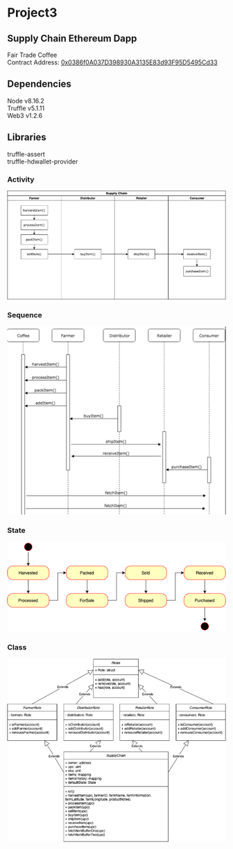 # Project3
## Supply Chain Ethereum Dapp
Fair Trade Coffee   
Contract Address: [0x0386f0A037D398930A3135E83d93F95D5495Cd33](https://rinkeby.etherscan.io/address/0x0386f0A037D398930A3135E83d93F95D5495Cd33)


## Dependencies
Node v8.16.2   
Truffle v5.1.11   
Web3 v1.2.6

## Libraries
truffle-assert   
truffle-hdwallet-provider

### Activity
![Activity](img/activity_diagram.png)

### Sequence
![Sequence](img/sequence_diagram.png)

### State
![State](img/state_diagram.png)

### Class
![Class](img/class_diagram.png)
